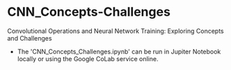 # CNN_Concepts-Challenges
Convolutional Operations and Neural Network Training: Exploring Concepts and Challenges


- The 'CNN_Concepts_Challenges.ipynb' can be run in Jupiter Notebook locally or using the Google CoLab service online.
